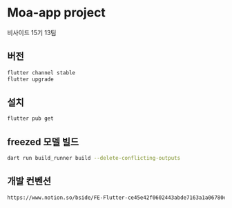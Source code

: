 # Moa-app project

비사이드 15기 13팀

## 버전
```sh
flutter channel stable
flutter upgrade
```
## 설치

```sh
flutter pub get
```
## freezed 모델 빌드

```sh
dart run build_runner build --delete-conflicting-outputs
```
## 개발 컨벤션
```sh
https://www.notion.so/bside/FE-Flutter-ce45e42f0602443abde7163a1a06780e?pvs=4
```

